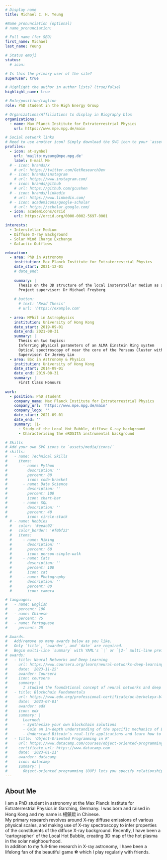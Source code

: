 ```yaml
---
# Display name
title: Michael C. H. Yeung

#Name pronunciation (optional)
# name_pronunciation: 

# Full name (for SEO)
first_name: Michael
last_name: Yeung

# Status emoji
status:
  # icon: ️

# Is this the primary user of the site?
superuser: true

# Highlight the author in author lists? (true/false)
highlight_name: true

# Role/position/tagline
role: PhD student in the High Energy Group

# Organizations/Affiliations to display in Biography blox
organizations:
  - name: Max Planck Institute for Extraterrestrial Physics
    url: https://www.mpe.mpg.de/main

# Social network links
# Need to use another icon? Simply download the SVG icon to your `assets/media/icons/` folder.
profiles:
  - icon: at-symbol
    url: 'mailto:myeung@mpe.mpg.de'
    label: E-mail Me
  # - icon: brands/x
    # url: https://twitter.com/GetResearchDev
  # - icon: brands/instagram
    # url: https://www.instagram.com/
  # - icon: brands/github
    # url: https://github.com/gcushen
  # - icon: brands/linkedin
    # url: https://www.linkedin.com/
  # - icon: academicons/google-scholar
    # url: https://scholar.google.com/
  - icon: academicons/orcid
    url: https://orcid.org/0000-0002-5697-0001

interests:
  - Interstellar Medium
  - Diffuse X-ray Background
  - Solar Wind Charge Exchange
  - Galactic Outflows

education:
  - area: PhD in Astronomy
    institution: Max Planck Institute for Extraterrestrial Physics
    date_start: 2021-12-01
    # date_end:
    
    summary: |
      Thesis on the 3D structure of the local insterstellar medium as seen by eROSITA
      Project supervisor: Dr Michael Freyberg
    
    # button:
      # text: 'Read Thesis'
      # url: 'https://example.com'
      
  - area: MPhil in Astrophysics
    institution: University of Hong Kong
    date_start: 2019-09-01
    date_end: 2021-08-31
    summary: |
      Thesis on two topics:      
      Inferring physical parameters of an ALMA Einstein Ring system      
      Optical spectroscopy of near the core of the Perseus Cluster with Keck/LRIS
      Supervisor: Dr Jeremy Lim
  - area: BSc in Astronomy & Physics
    institution: University of Hong Kong
    date_start: 2014-09-01
    date_end: 2019-08-31
    summary: |
      First Class Honours      
      
work:
  - position: PhD student
    company_name: Max Planck Institute for Extraterrestrial Physics
    company_url: 'https://www.mpe.mpg.de/main'
    company_logo: ''
    date_start: 2021-09-01
    date_end: ''
    summary: |1-
      - Study of the Local Hot Bubble, diffuse X-ray background
      - Characterising the eROSITA instrumental background

# Skills
# Add your own SVG icons to `assets/media/icons/`
# skills:
#   - name: Technical Skills
#     items:
#       - name: Python
#         description: ''
#         percent: 80
#         icon: code-bracket
#       - name: Data Science
#         description: ''
#         percent: 100
#         icon: chart-bar
#       - name: SQL
#         description: ''
#         percent: 40
#         icon: circle-stack
  # - name: Hobbies
  #   color: '#eeac02'
  #   color_border: '#f0bf23'
  #   items:
  #     - name: Hiking
  #       description: ''
  #       percent: 60
  #       icon: person-simple-walk
  #     - name: Cats
  #       description: ''
  #       percent: 100
  #       icon: cat
  #     - name: Photography
  #       description: ''
  #       percent: 80
  #       icon: camera

# languages:
#   - name: English
#     percent: 100
#   - name: Chinese
#     percent: 75
#   - name: Portuguese
#     percent: 25

# Awards.
#   Add/remove as many awards below as you like.
#   Only `title`, `awarder`, and `date` are required.
#   Begin multi-line `summary` with YAML's `|` or `|2-` multi-line prefix and indent 2 spaces below.
# awards:
#   - title: Neural Networks and Deep Learning
#     url: https://www.coursera.org/learn/neural-networks-deep-learning
#     date: '2023-11-25'
#     awarder: Coursera
#     icon: coursera
#     summary: |
#       I studied the foundational concept of neural networks and deep learning. By the end, I was familiar with the significant technological trends driving the rise of deep learning; build, train, and apply fully connected deep neural networks; implement efficient (vectorized) neural networks; identify key parameters in a neural network’s architecture; and apply deep learning to your own applications.
#   - title: Blockchain Fundamentals
#     url: https://www.edx.org/professional-certificate/uc-berkeleyx-blockchain-fundamentals
#     date: '2023-07-01'
#     awarder: edX
#     icon: edx
#     summary: |
#       Learned:
#       - Synthesize your own blockchain solutions
#       - Gain an in-depth understanding of the specific mechanics of Bitcoin
#       - Understand Bitcoin’s real-life applications and learn how to attack and destroy Bitcoin, Ethereum, smart contracts and Dapps, and alternatives to Bitcoin’s Proof-of-Work consensus algorithm
#   - title: 'Object-Oriented Programming in R'
#     url: https://www.datacamp.com/courses/object-oriented-programming-with-s3-and-r6-in-r
#     certificate_url: https://www.datacamp.com
#     date: '2023-01-21'
#     awarder: datacamp
#     icon: datacamp
#     summary: |
#       Object-oriented programming (OOP) lets you specify relationships between functions and the objects that they can act on, helping you manage complexity in your code. This is an intermediate level course, providing an introduction to OOP, using the S3 and R6 systems. S3 is a great day-to-day R programming tool that simplifies some of the functions that you write. R6 is especially useful for industry-specific analyses, working with web APIs, and building GUIs.
---
```


## About Me

I am a PhD student in astronomy at the Max Planck Institute for Extraterrestrial Physics in Garching, Germany. I was born and raised in Hong Kong and my name is 楊鎮熙 in Chinese. <br> My primary research revolves around X-ray diffuse emissions of various physical scales, and making use of X-ray spectroscopy to infer properties of the constituents of the diffuse X-ray background. Recently, I have been a 'cartographer' of the Local Hot Bubble, creating 3D map of the hot plasma in the solar neighbourhood.<br>
In addition to my full-time research in X-ray astronomy, I have been a lifelong fan of the beautiful game :soccer: which I play regularly with friends.

#
